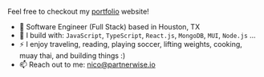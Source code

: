 Feel free to checkout my [portfolio](https://nico.ventures/) website!
- 🏢 Software Engineer (Full Stack) based in Houston, TX
- 🧰 I build with: `JavaScript`, `TypeScript`, `React.js`, `MongoDB`,  `MUI`, `Node.js` ...
- ⚡ I enjoy traveling, reading, playing soccer, lifting weights, cooking, muay thai, and building things :)
- 📫 Reach out to me: nico@partnerwise.io

